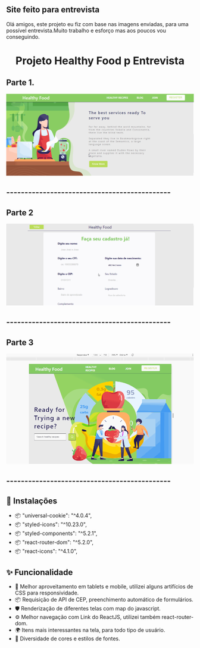 ## Site feito para entrevista
Olá amigos, este projeto eu fiz com base nas imagens enviadas, para uma possível entrevista.Muito trabalho e esforço mas aos poucos vou conseguindo.

<h1 align="center">Projeto Healthy Food p Entrevista </h1>

## Parte 1.
<img src="https://raw.githubusercontent.com/williamjayjay/food_web_job/master/gif/gif01.gif" >

## ---------------------------------------------
## Parte 2

<img src="https://raw.githubusercontent.com/williamjayjay/food_web_job/master/gif/gif02.gif" >

## ---------------------------------------------
## Parte 3
<img src="https://raw.githubusercontent.com/williamjayjay/food_web_job/master/gif/gif03.gif" >

## ---------------------------------------------

## 🔨 Instalações
- 📦 "universal-cookie": "^4.0.4",
- 📦 "styled-icons": "^10.23.0",
- 📦 "styled-components": "^5.2.1",
- 📦 "react-router-dom": "^5.2.0",
- 📦 "react-icons": "^4.1.0",

## ✨ Funcionalidade

- 🌈 Melhor aproveitamento em tablets e mobile, utilizei alguns artifícios de CSS para responsividade.
- 📦 Requisição de API de CEP, preenchimento automático de formulários.
- 🛡 Renderização de diferentes telas com map do javascript.
- ⚙️ Melhor navegação com Link do ReactJS, utilizei também react-router-dom.
- 🌍 Itens mais interessantes na tela, para todo tipo de usuário.
- 🎨 Diversidade de cores e estilos de fontes.